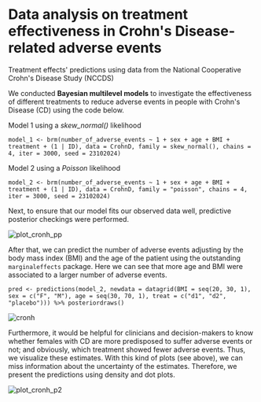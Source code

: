 # Data analysis on treatment effectiveness in Crohn's Disease-related adverse events
Treatment effects' predictions using data from the National Cooperative Crohn's Disease Study (NCCDS)

We conducted **Bayesian multilevel models** to investigate the effectiveness of different treatments to reduce adverse events in people with Crohn's Disease (CD) using the code below.

Model 1 using a *skew_normal()* likelihood

`model_1 <- brm(number_of_adverse_events ~ 1 + sex + age + BMI + treatment + (1 | ID),
              data = CrohnD,
              family = skew_normal(),
              chains = 4,
              iter = 3000,
              seed = 23102024)`

Model 2 using a *Poisson* likelihood

`model_2 <- brm(number_of_adverse_events ~ 1 + sex + age + BMI + treatment + (1 | ID),
              data = CrohnD,
              family = "poisson",
              chains = 4,
              iter = 3000,
              seed = 23102024)`

Next, to ensure that our model fits our observed data well, predictive posterior checkings were performed.

![plot_cronh_pp](https://github.com/user-attachments/assets/ab784887-d43d-4ae6-a324-6790494b09a7)


After that, we can predict the number of adverse events adjusting by the body mass index (BMI) and the age of the patient using the outstanding `marginaleffects` package. Here we can see that more age and BMI were associated to a larger number of adverse events.

`pred <- predictions(model_2,
                     newdata = datagrid(BMI = seq(20, 30, 1),
                                        sex = c("F", "M"),
                                        age = seq(30, 70, 1),
                                        treat = c("d1", "d2", "placebo"))) %>%
        posteriordraws()`

![cronh](https://github.com/user-attachments/assets/9705539d-af68-4b29-b9ef-0ee770da3497)

Furthermore, it would be helpful for clinicians and decision-makers to know whether females with CD are more predisposed to suffer adverse events or not; and obviously, which treatment showed fewer adverse events. Thus, we visualize these estimates. With this kind of plots (see above), we can miss information about the uncertainty of the estimates. Therefore, we present the predictions using density and dot plots.

![plot_cronh_p2](https://github.com/user-attachments/assets/2c0d2f1a-d225-47ff-8e14-f173788004db)
